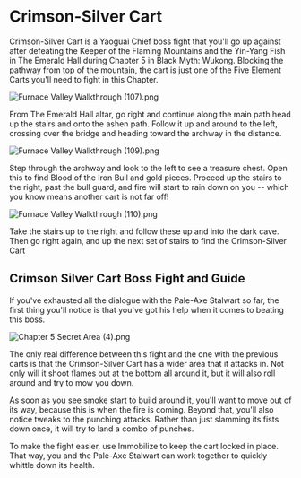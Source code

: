 # Crimson-Silver Cart

Crimson-Silver Cart is a Yaoguai Chief boss fight that you'll go up against after defeating the Keeper of the Flaming Mountains and the Yin-Yang Fish in The Emerald Hall during Chapter 5 in Black Myth: Wukong. Blocking the pathway from top of the mountain, the cart is just one of the Five Element Carts you'll need to fight in this Chapter. 

![Furnace Valley Walkthrough \(107\).png](https://oyster.ignimgs.com/mediawiki/apis.ign.com/black-myth-wukong/d/d5/Furnace_Valley_Walkthrough_%28107%29.png)

From The Emerald Hall altar, go right and continue along the main path head up the stairs and onto the ashen path. Follow it up and around to the left, crossing over the bridge and heading toward the archway in the distance. 

![Furnace Valley Walkthrough \(109\).png](https://oyster.ignimgs.com/mediawiki/apis.ign.com/black-myth-wukong/d/d6/Furnace_Valley_Walkthrough_%28109%29.png)

Step through the archway and look to the left to see a treasure chest. Open this to find Blood of the Iron Bull and gold pieces. Proceed up the stairs to the right, past the bull guard, and fire will start to rain down on you -- which you know means another cart is not far off! 

![Furnace Valley Walkthrough \(110\).png](https://oyster.ignimgs.com/mediawiki/apis.ign.com/black-myth-wukong/d/d9/Furnace_Valley_Walkthrough_%28110%29.png)

Take the stairs up to the right and follow these up and into the dark cave. Then go right again, and up the next set of stairs to find the Crimson-Silver Cart 

## Crimson Silver Cart Boss Fight and Guide

If you've exhausted all the dialogue with the Pale-Axe Stalwart so far, the first thing you'll notice is that you've got his help when it comes to beating this boss. 

![Chapter 5 Secret Area \(4\).png](https://oyster.ignimgs.com/mediawiki/apis.ign.com/black-myth-wukong/b/b3/Chapter_5_Secret_Area_%284%29.png)

The only real difference between this fight and the one with the previous carts is that the Crimson-Silver Cart has a wider area that it attacks in. Not only will it shoot flames out at the bottom all around it, but it will also roll around and try to mow you down. 

As soon as you see smoke start to build around it, you'll want to move out of its way, because this is when the fire is coming. Beyond that, you'll also notice tweaks to the punching attacks. Rather than just slamming its fists down once, it will try to land a combo of punches. 

To make the fight easier, use Immobilize to keep the cart locked in place. That way, you and the Pale-Axe Stalwart can work together to quickly whittle down its health. 

